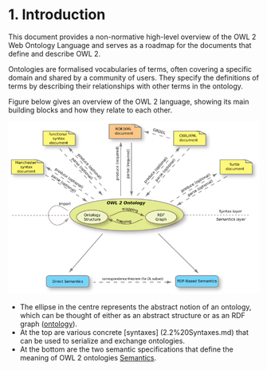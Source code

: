 # 1. Introduction
This document provides a non-normative high-level overview of the OWL 2 Web Ontology Language and serves as a roadmap for the documents that define and describe OWL 2.

Ontologies are formalised vocabularies of terms, often covering a specific domain and shared by a community of users. They specify the definitions of terms by describing their relationships with other terms in the ontology. 

Figure below gives an overview of the OWL 2 language, showing its main building blocks and how they relate to each other.  <br>

![owl2 structure](https://github.com/JKChang2015/My_library/raw/master/Notes%20pics/OWL2%20structure.png)

* The ellipse in the centre represents the abstract notion of an ontology, which can be thought of either as an abstract structure or as an RDF graph ([ontology](2.1%20Ontologies.md)). 
* At the top are various concrete [syntaxes] (2.2%20Syntaxes.md) that can be used to serialize and exchange ontologies.
* At the bottom are the two semantic specifications that define the meaning of OWL 2 ontologies [Semantics](2.3Semantics.md).

